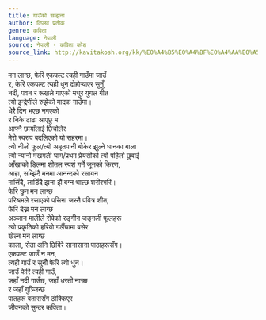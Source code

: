```yaml
---
title: गाउँको सम्झना
author: विप्लव प्रतीक
genre: कविता
language: नेपाली
source: नेपाली - कविता कोश
source_link: http://kavitakosh.org/kk/%E0%A4%B5%E0%A4%BF%E0%A4%AA%E0%A5%8D%E0%A4%B2%E0%A4%B5_%E0%A4%AA%E0%A5%8D%E0%A4%B0%E0%A4%A4%E0%A5%80%E0%A4%95
---
```


मन लाग्छ, फेरि एकपल्ट त्यही गाउँमा जाउँ  
र, फेरि एकपल्ट त्यही धुन दोहोर्‍याएर सुनुँ  
नदी, पवन र रूखले गाएको मधुर युगल गीत  
त्यो इन्द्रेणीले रुझेको मादक गाउँमा।  
धेरै दिन भएछ नगएको  
र निकै टाढा आएछु म  
आफ्नै छायाँलाई छिचोलेर  
मेरो स्वरुप बदलिएको यो सहरमा।  
त्यो नीलो फूल/त्यो अमृतपानी बोकेर झुल्ने धानका बाला  
त्यो न्यानो मखमली घाम/प्रथम प्रेयसीको त्यो पहिलो छुवाई  
आँखाको डिलमा शीतल स्पर्श गर्ने जूनको किरण,  
आहा, सम्झिंदै मनमा आनन्दको रसायन  
मात्तिँदै, लाडिँदै झ्रना झैं बग्न थाल्छ शरीरभरि।  
फेरि छुन मन लाग्छ  
परिश्रमले रसाएको पसिना जस्तै पवित्र शीत,  
फेरि देख्न मन लाग्छ  
अञ्जान मालीले रोपेको रङ्गीन जङ्गली फूलहरू  
त्यो प्रकृतिको हरियो गलैँचामा बसेर  
खेल्न मन लाग्छ  
काला, सेता अनि छिर्बिरे सानासाना पाठाहरूसँग।  
एकपल्ट जाउँ न मन,  
त्यही गाउँ र सुनौँ फेरि त्यो धुन।  
जाउँ फेरि त्यही गाउँ,  
जहाँ नदी गाउँछ, जहाँ धरती नाच्छ  
र जहाँ गुञ्जिन्छ  
पातहरू बताससँग ठोक्किएर  
जीवनको सुन्दर कविता।
